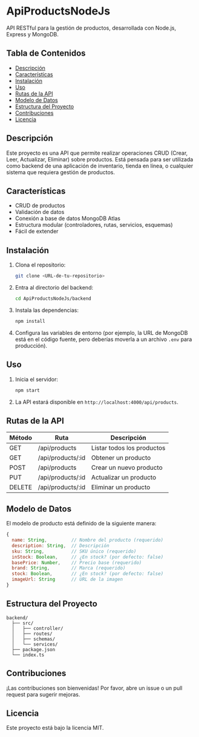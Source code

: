 # ApiProductsNodeJs

API RESTful para la gestión de productos, desarrollada con Node.js, Express y MongoDB.

## Tabla de Contenidos

- [Descripción](#descripción)
- [Características](#características)
- [Instalación](#instalación)
- [Uso](#uso)
- [Rutas de la API](#rutas-de-la-api)
- [Modelo de Datos](#modelo-de-datos)
- [Estructura del Proyecto](#estructura-del-proyecto)
- [Contribuciones](#contribuciones)
- [Licencia](#licencia)

## Descripción

Este proyecto es una API que permite realizar operaciones CRUD (Crear, Leer, Actualizar, Eliminar) sobre productos. Está pensada para ser utilizada como backend de una aplicación de inventario, tienda en línea, o cualquier sistema que requiera gestión de productos.

## Características

- CRUD de productos
- Validación de datos
- Conexión a base de datos MongoDB Atlas
- Estructura modular (controladores, rutas, servicios, esquemas)
- Fácil de extender

## Instalación

1. Clona el repositorio:
   ```bash
   git clone <URL-de-tu-repositorio>
   ```
2. Entra al directorio del backend:
   ```bash
   cd ApiProductsNodeJs/backend
   ```
3. Instala las dependencias:
   ```bash
   npm install
   ```
4. Configura las variables de entorno (por ejemplo, la URL de MongoDB está en el código fuente, pero deberías moverla a un archivo `.env` para producción).

## Uso

1. Inicia el servidor:
   ```bash
   npm start
   ```
2. La API estará disponible en `http://localhost:4000/api/products`.

## Rutas de la API

| Método | Ruta                  | Descripción                |
|--------|-----------------------|---------------------------|
| GET    | /api/products         | Listar todos los productos|
| GET    | /api/products/:id     | Obtener un producto       |
| POST   | /api/products         | Crear un nuevo producto   |
| PUT    | /api/products/:id     | Actualizar un producto    |
| DELETE | /api/products/:id     | Eliminar un producto      |

## Modelo de Datos

El modelo de producto está definido de la siguiente manera:

```js
{
  name: String,         // Nombre del producto (requerido)
  description: String,  // Descripción
  sku: String,          // SKU único (requerido)
  inStock: Boolean,     // ¿En stock? (por defecto: false)
  basePrice: Number,    // Precio base (requerido)
  brand: String,        // Marca (requerido)
  stock: Boolean,       // ¿En stock? (por defecto: false)
  imageUrl: String      // URL de la imagen
}
```

## Estructura del Proyecto

```
backend/
  ├── src/
  │   ├── controller/
  │   ├── routes/
  │   ├── schemas/
  │   └── services/
  ├── package.json
  └── index.ts
```

## Contribuciones

¡Las contribuciones son bienvenidas! Por favor, abre un issue o un pull request para sugerir mejoras.

## Licencia

Este proyecto está bajo la licencia MIT.

